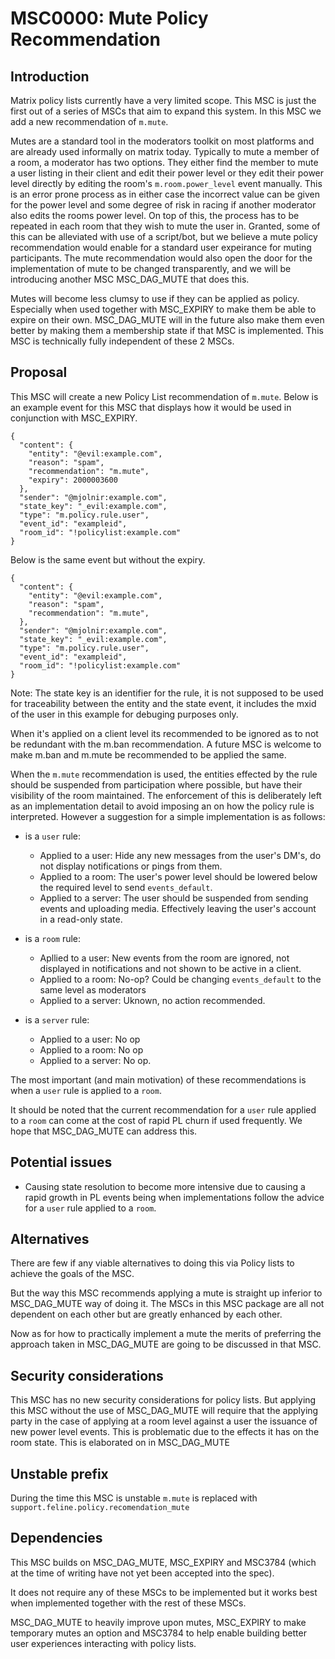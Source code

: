 # MSC0000: Mute Policy Recommendation

## Introduction

Matrix policy lists currently have a very limited scope. This MSC is just the first out of a series
of MSCs that aim to expand this system. In this MSC we add a new recommendation of `m.mute`.

Mutes are a standard tool in the moderators toolkit on most platforms and are already
used informally on matrix today.
Typically to mute a member of a room, a moderator has two options. They either find the member
to mute a user listing in their client and edit their power level or they
edit their power level directly by editing the room's `m.room.power_level` event manually.
This is an error prone process as in either case the incorrect value can be given for the power
level and some degree of risk in racing if another moderator also edits the rooms power level.
On top of this, the process has to be repeated in each room that they wish to mute the user in.
Granted, some of this can be alleviated with use of a script/bot, but we believe a mute policy
recommendation would enable for a standard user expeirance for muting participants.
The mute recommendation would also open the door for the implementation of mute to be
changed transparently, and we will be introducing another MSC MSC_DAG_MUTE that does this.

Mutes will become less clumsy to use if they can be applied as policy. Especially when used together with
MSC_EXPIRY to make them be able to expire on their own. MSC_DAG_MUTE will in the future also make them even better
by making them a membership state if that MSC is implemented. This MSC is technically fully independent
of these 2 MSCs.

## Proposal

This MSC will create a new Policy List recommendation of `m.mute`. Below is an example event for this MSC
that displays how it would be used in conjunction with MSC_EXPIRY.

```
{
  "content": {
    "entity": "@evil:example.com",
    "reason": "spam",
    "recommendation": "m.mute",
    "expiry": 2000003600
  },
  "sender": "@mjolnir:example.com",
  "state_key": "_evil:example.com",
  "type": "m.policy.rule.user",
  "event_id": "exampleid",
  "room_id": "!policylist:example.com"
}
```

Below is the same event but without the expiry.

```
{
  "content": {
    "entity": "@evil:example.com",
    "reason": "spam",
    "recommendation": "m.mute",
  },
  "sender": "@mjolnir:example.com",
  "state_key": "_evil:example.com",
  "type": "m.policy.rule.user",
  "event_id": "exampleid",
  "room_id": "!policylist:example.com"
}
```

Note: The state key is an identifier for the rule, it is not supposed to be used for traceability
between the entity and the state event, it includes the mxid of the user in this example
for debuging purposes only.

When it's applied on a client level its recommended to be ignored as to not be redundant with the m.ban
recommendation. A future MSC is welcome to make m.ban and m.mute be recommended to be applied the same.

When the `m.mute` recommendation is used, the entities effected by the rule should be suspended from
participation where possible, but have their visibility of the room maintained.
The enforcement of this is deliberately left as an implementation detail to avoid imposing an on how
the policy rule is interpreted. However a suggestion for a simple implementation is as follows:

* is a `user` rule:
  + Applied to a user: Hide any new messages from the user's DM's, do not display notifications
    or pings from them.
  + Applied to a room: The user's power level should be lowered below the required level to send
    `events_default`.
  + Applied to a server: The user should be suspended from sending events and uploading media.
    Effectively leaving the user's account in a read-only state.

* is a `room` rule:
  + Apllied to a user: New events from the room are ignored, not displayed in notifications and
    not shown to be active in a client.
  + Applied to a room: No-op? Could be changing `events_default` to the same level as moderators
  + Applied to a server: Uknown, no action recommended.

* is a `server` rule:
  + Applied to a user: No op
  + Applied to a room: No op
  + Applied to a server: No op.

The most important (and main motivation)
of these recommendations is when a `user` rule is applied to a `room`.

It should be noted that the current recommendation for a `user` rule applied to a `room`
can come at the cost of rapid PL churn if used frequently. We hope that MSC_DAG_MUTE can address this.

## Potential issues

- Causing state resolution to become more intensive due to causing a rapid growth in PL events being
  when implementations follow the advice for a `user` rule applied to a `room`.

## Alternatives

There are few if any viable alternatives to doing this via Policy lists to achieve the goals of the MSC.

But the way this MSC recommends applying a mute is straight up inferior to MSC_DAG_MUTE way of doing it.
The MSCs in this MSC package are all not dependent on each other but are greatly enhanced by each other.

Now as for how to practically implement a mute the merits of preferring the approach taken in MSC_DAG_MUTE
are going to be discussed in that MSC.

## Security considerations

This MSC has no new security considerations for policy lists. But applying this MSC without the use of
MSC_DAG_MUTE will require that the applying party in the case of applying at a room level against a user
the issuance of new power level events. This is problematic due to the effects it has on the room state.
This is elaborated on in MSC_DAG_MUTE

## Unstable prefix

During the time this MSC is unstable `m.mute` is replaced with `support.feline.policy.recomendation_mute`

## Dependencies

This MSC builds on MSC_DAG_MUTE, MSC_EXPIRY and MSC3784 (which at the time of writing have not yet been accepted
into the spec).

It does not require any of these MSCs to be implemented but it works best when implemented together with the rest of these MSCs.

MSC_DAG_MUTE to heavily improve upon mutes, MSC_EXPIRY to make temporary mutes an option
and MSC3784 to help enable building better user experiences interacting with policy lists.
